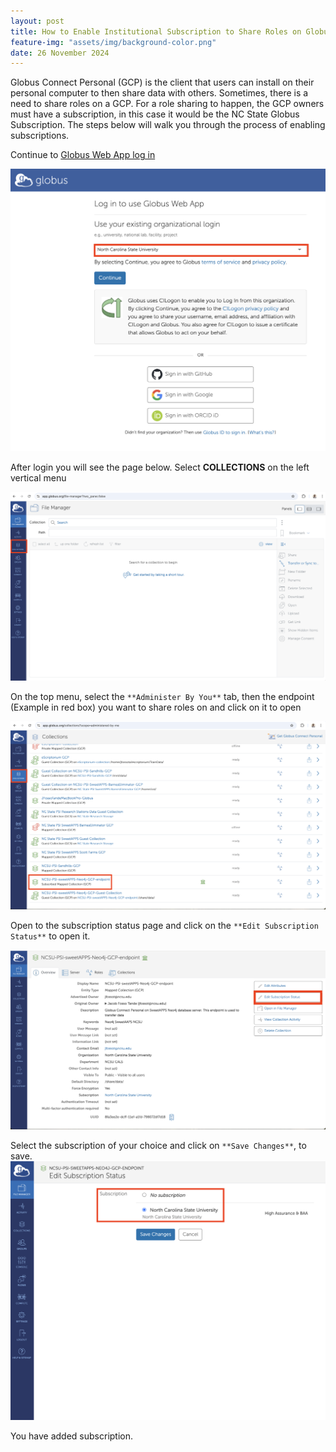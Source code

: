 ```yaml
---
layout: post
title: How to Enable Institutional Subscription to Share Roles on Globus Connect Personal
feature-img: "assets/img/background-color.png"
date: 26 November 2024
---
```


Globus Connect Personal (GCP) is the client that users can install on their personal computer to then share data with others. Sometimes, there is a need to share roles on a GCP. For a role sharing to happen, the GCP owners must have a subscription, in this case it would be the NC State Globus Subscription. The steps below will walk you through the process of enabling subscriptions.

Continue to [Globus Web App log in](https://app.globus.org/)

<img src="/assets/img/howtoimages/gsub/1.png" >

 After login you will see the page below. Select **COLLECTIONS** on the left vertical menu

<img src="/assets/img/howtoimages/gsub/2.png" >

On the top menu, select the `**Administer By You**` tab, then the endpoint (Example in red box) you want to share roles on and click on it to open    

<img src="/assets/img/howtoimages/gsub/3.png" >

Open to the subscription status page and click on the `**Edit Subscription Status**` to open it.

<img src="/assets/img/howtoimages/gsub/4.png" >

Select the subscription of your choice and click on `**Save Changes**`, to save.   
<img src="/assets/img/howtoimages/gsub/5.png" >

You have added subscription.

